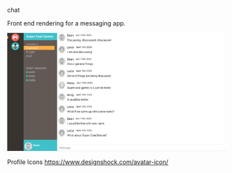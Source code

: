 chat

Front end rendering for a messaging app.

![chat gif](https://github.com/bacon-bytes/chat/blob/master/public/chatApp.gif)

Profile Icons
https://www.designshock.com/avatar-icon/
